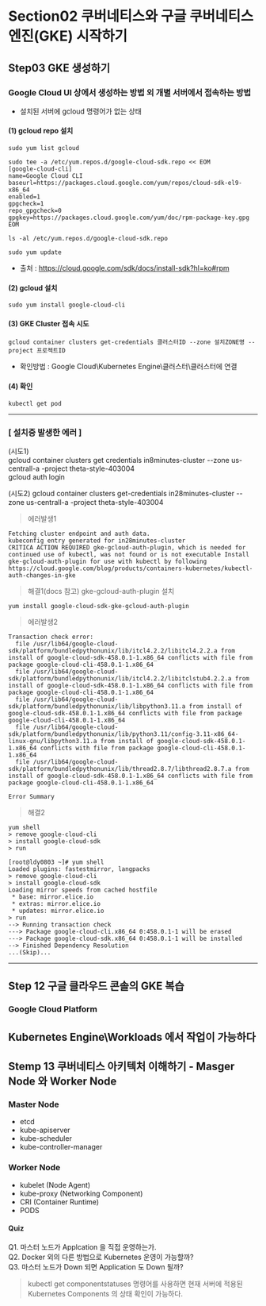 # Section02 쿠버네티스와 구글 쿠버네티스 엔진(GKE) 시작하기
## Step03 GKE 생성하기
### Google Cloud UI 상에서 생성하는 방법 외 개별 서버에서 접속하는 방법
* 설치된 서버에 gcloud 명령어가 없는 상태
#### (1) gcloud repo 설치
```
sudo yum list gcloud
```

```
sudo tee -a /etc/yum.repos.d/google-cloud-sdk.repo << EOM
[google-cloud-cli]
name=Google Cloud CLI
baseurl=https://packages.cloud.google.com/yum/repos/cloud-sdk-el9-x86_64
enabled=1
gpgcheck=1
repo_gpgcheck=0
gpgkey=https://packages.cloud.google.com/yum/doc/rpm-package-key.gpg
EOM
```

```
ls -al /etc/yum.repos.d/google-cloud-sdk.repo
```

```
sudo yum update
```   
* 출처 : https://cloud.google.com/sdk/docs/install-sdk?hl=ko#rpm

#### (2) gcloud 설치
```
sudo yum install google-cloud-cli
```   
#### (3) GKE Cluster 접속 시도
```
gcloud container clusters get-credentials 클러스터ID --zone 설치ZONE명 --project 프로젝트ID
```
* 확인방법 : Google Cloud\Kubernetes Engine\클러스터\클러스터에 연결   
#### (4) 확인
```
kubectl get pod
```   
---
### [ 설치중 발생한 에러 ]
(시도1)   
gcloud container clusters get credentials in8minutes-cluster --zone us-centrall-a -project theta-style-403004   
gcloud auth login    

(시도2)
gcloud container clusters get-credentials in28minutes-cluster --zone us-centrall-a -project theta-style-403004   
> 에러발생1    
```
Fetching cluster endpoint and auth data.   
kubeconfig entry generated for in28minutes-cluster   
CRITICA ACTION REQUIRED gke-gcloud-auth-plugin, which is needed for continued use of kubectl, was not found or is not executable Install
gke-gcloud-auth-plugin for use with kubectl by following
https://cloud.google.com/blog/products/containers-kubernetes/kubectl-auth-changes-in-gke   
```
> 해결1(docs 참고) gke-gcloud-auth-plugin 설치
```
yum install google-cloud-sdk-gke-gcloud-auth-plugin   
```
> 에러발생2   
```
Transaction check error:
  file /usr/lib64/google-cloud-sdk/platform/bundledpythonunix/lib/itcl4.2.2/libitcl4.2.2.a from install of google-cloud-sdk-458.0.1-1.x86_64 conflicts with file from package google-cloud-cli-458.0.1-1.x86_64
  file /usr/lib64/google-cloud-sdk/platform/bundledpythonunix/lib/itcl4.2.2/libitclstub4.2.2.a from install of google-cloud-sdk-458.0.1-1.x86_64 conflicts with file from package google-cloud-cli-458.0.1-1.x86_64
  file /usr/lib64/google-cloud-sdk/platform/bundledpythonunix/lib/libpython3.11.a from install of google-cloud-sdk-458.0.1-1.x86_64 conflicts with file from package google-cloud-cli-458.0.1-1.x86_64
  file /usr/lib64/google-cloud-sdk/platform/bundledpythonunix/lib/python3.11/config-3.11-x86_64-linux-gnu/libpython3.11.a from install of google-cloud-sdk-458.0.1-1.x86_64 conflicts with file from package google-cloud-cli-458.0.1-1.x86_64
  file /usr/lib64/google-cloud-sdk/platform/bundledpythonunix/lib/thread2.8.7/libthread2.8.7.a from install of google-cloud-sdk-458.0.1-1.x86_64 conflicts with file from package google-cloud-cli-458.0.1-1.x86_64

Error Summary
```
> 해결2
```
yum shell   
> remove google-cloud-cli   
> install google-cloud-sdk   
> run
```   
```
[root@ldy0803 ~]# yum shell
Loaded plugins: fastestmirror, langpacks
> remove google-cloud-cli
> install google-cloud-sdk
Loading mirror speeds from cached hostfile
 * base: mirror.elice.io
 * extras: mirror.elice.io
 * updates: mirror.elice.io
> run
--> Running transaction check
---> Package google-cloud-cli.x86_64 0:458.0.1-1 will be erased
---> Package google-cloud-sdk.x86_64 0:458.0.1-1 will be installed
--> Finished Dependency Resolution
...(Skip)...
```   
---
## Step 12 구글 클라우드 콘솔의 GKE 복습   
### Google Cloud Platform   
Kubernetes Engine\Workloads 에서 작업이 가능하다   
---
## Stemp 13 쿠버네티스 아키텍처 이해하기 - Masger Node 와 Worker Node   
### Master Node
- etcd
- kube-apiserver
- kube-scheduler
- kube-controller-manager   
### Worker Node   
- kubelet (Node Agent)
- kube-proxy (Networking Component)
- CRI (Container Runtime)
- PODS

#### Quiz   
Q1. 마스터 노드가 Applcation 을 직접 운영하는가.   
Q2. Docker 외의 다른 방법으로 Kubernetes 운영이 가능할까?   
Q3. 마스터 노드가 Down 되면 Application 도 Down 될까?   

> kubectl get componentstatuses 명령어를 사용하면 현재 서버에 적용된 Kubernetes Components 의 상태 확인이 가능하다.
